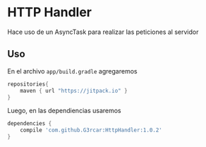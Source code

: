 # HTTP Handler

Hace uso de un AsyncTask para realizar las peticiones al servidor

## Uso

En el archivo `app/build.gradle` agregaremos

```gradle
repositories{
    maven { url "https://jitpack.io" }
}
```

Luego, en las dependiencias usaremos

```gradle
dependencies {
    compile 'com.github.G3rcar:HttpHandler:1.0.2'
}
```